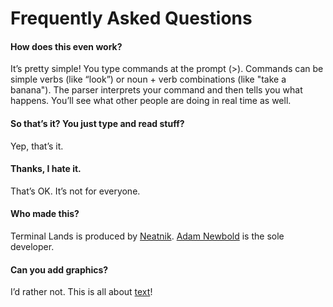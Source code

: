 # Frequently Asked Questions

#### How does this even work?
It’s pretty simple! You type commands at the prompt (>). Commands can be simple verbs (like “look”) or noun + verb combinations (like "take a banana"). The parser interprets your command and then tells you what happens. You’ll see what other people are doing in real time as well.

#### So that’s it? You just type and read stuff?
Yep, that’s it.

#### Thanks, I hate it.
That’s OK. It’s not for everyone.

#### Who made this?
Terminal Lands is produced by [Neatnik](https://neatnik.net). [Adam Newbold](https://adam.lol) is the sole developer.

#### Can you add graphics?
I’d rather not. This is all about [text](https://en.wikipedia.org/wiki/Text-based_game)!

